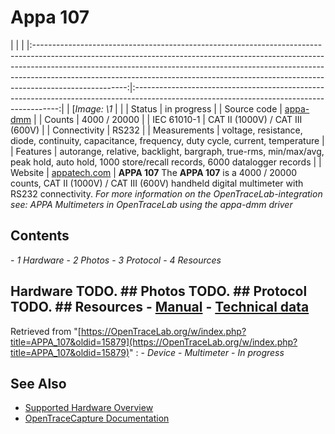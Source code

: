 # Appa 107
| | | |:-----------------------------------------------------------------------------------------------------------------------------------------------------------------------------------------------------------------------------------------------------------------------------------------------------------------------------------------------:|:-----------------------------------------------------------------------------------------------------------------------------------------:| | [*Image: \1* | | | Status | in progress | | Source code | [appa-dmm](http://github.com/OpenTraceLab/?p=OpenTraceCapture.git;a=tree;f=src/hardware/appa-dmm) | | Counts | 4000 / 20000 | | IEC 61010-1 | CAT II (1000V) / CAT III (600V) | | Connectivity | RS232 | | Measurements | voltage, resistance, diode, continuity, capacitance, frequency, duty cycle, current, temperature | | Features | autorange, relative, backlight, bargraph, true-rms, min/max/avg, peak hold, auto hold, 1000 store/recall records, 6000 datalogger records | | Website | [appatech.com](http://www.appatech.com/appa_product_spe.php?pdid=20051219042803105267) | **APPA 107** The **APPA 107** is a 4000 / 20000 counts, CAT II (1000V) / CAT III (600V) handheld digital multimeter with RS232 connectivity. *For more information on the OpenTraceLab-integration see: *APPA Multimeters in OpenTraceLab using the appa-dmm driver**
## Contents
\- *1 Hardware* \- *2 Photos* \- *3 Protocol* \- *4 Resources*
## Hardware TODO. ## Photos TODO. ## Protocol TODO. ## Resources \- [Manual](http://www.appatech.com/upload/download/file11349831248683.pdf) \- [Technical data](http://www.appatech.com/upload/product/techdata113498164713325.pdf)
Retrieved from "[https://OpenTraceLab.org/w/index.php?title=APPA_107&oldid=15879](https://OpenTraceLab.org/w/index.php?title=APPA_107&oldid=15879)"
: \- *Device* \- *Multimeter* \- *In progress*
## See Also
- [Supported Hardware Overview](../supported-hardware.md)
- [OpenTraceCapture Documentation](../../opentracecapture/overview.md)
